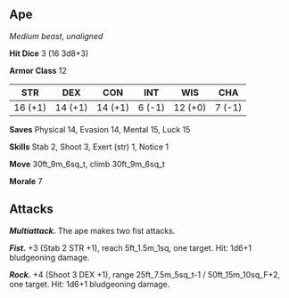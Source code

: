 ## Ape

*Medium beast, unaligned*

**Hit Dice** 3 (16 3d8+3)

**Armor Class** 12

| STR     | DEX     | CON     | INT     | WIS     | CHA     |
|---------|---------|---------|---------|---------|---------|
| 16 (+1) | 14 (+1) | 14 (+1) |  6 (-1) | 12 (+0) |  7 (-1) |

**Saves** Physical 14, Evasion 14, Mental 15, Luck 15

**Skills** Stab 2, Shoot 3, Exert (str) 1, Notice 1

**Move** 30ft\_9m\_6sq\_t, climb 30ft\_9m\_6sq\_t

**Morale** 7

## Attacks

***Multiattack.*** The ape makes two fist attacks.

***Fist.*** +3 (Stab 2 STR +1), reach 5ft\_1.5m\_1sq, one target. Hit: 1d6+1 bludgeoning damage.

***Rock.*** +4 (Shoot 3 DEX +1), range 25ft\_7.5m\_5sq\_t-1 / 50ft\_15m\_10sq\_F+2, one target. Hit: 1d6+1 bludgeoning damage.

